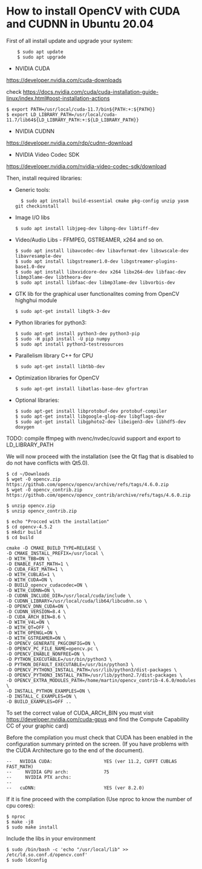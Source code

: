# How to install OpenCV with CUDA and CUDNN in Ubuntu 20.04

First of all install update and upgrade your system:
    
        $ sudo apt update
        $ sudo apt upgrade
   

* NVIDIA CUDA

https://developer.nvidia.com/cuda-downloads

check https://docs.nvidia.com/cuda/cuda-installation-guide-linux/index.html#post-installation-actions
  
    $ export PATH=/usr/local/cuda-11.7/bin${PATH:+:${PATH}}
    $ export LD_LIBRARY_PATH=/usr/local/cuda-11.7/lib64${LD_LIBRARY_PATH:+:${LD_LIBRARY_PATH}}
    
* NVIDIA CUDNN

https://developer.nvidia.com/rdp/cudnn-download

* NVIDIA Video Codec SDK

https://developer.nvidia.com/nvidia-video-codec-sdk/download

Then, install required libraries:

* Generic tools:

        $ sudo apt install build-essential cmake pkg-config unzip yasm git checkinstall
    
* Image I/O libs
    ``` 
    $ sudo apt install libjpeg-dev libpng-dev libtiff-dev
    ``` 
* Video/Audio Libs - FFMPEG, GSTREAMER, x264 and so on.
    ```
    $ sudo apt install libavcodec-dev libavformat-dev libswscale-dev libavresample-dev
    $ sudo apt install libgstreamer1.0-dev libgstreamer-plugins-base1.0-dev
    $ sudo apt install libxvidcore-dev x264 libx264-dev libfaac-dev libmp3lame-dev libtheora-dev 
    $ sudo apt install libfaac-dev libmp3lame-dev libvorbis-dev
    ```

* GTK lib for the graphical user functionalites coming from OpenCV highghui module 
    ```
    $ sudo apt-get install libgtk-3-dev
    ```
* Python libraries for python3:
    ```
    $ sudo apt-get install python3-dev python3-pip
    $ sudo -H pip3 install -U pip numpy
    $ sudo apt install python3-testresources
    ```
* Parallelism library C++ for CPU
    ```
    $ sudo apt-get install libtbb-dev
    ```
* Optimization libraries for OpenCV
    ```
    $ sudo apt-get install libatlas-base-dev gfortran
    ```
* Optional libraries:
    ```
    $ sudo apt-get install libprotobuf-dev protobuf-compiler
    $ sudo apt-get install libgoogle-glog-dev libgflags-dev
    $ sudo apt-get install libgphoto2-dev libeigen3-dev libhdf5-dev doxygen
    ```

TODO: compile ffmpeg with nvenc/nvdec/cuvid support and export to LD_LIBRARY_PATH

We will now proceed with the installation (see the Qt flag that is disabled to do not have conflicts with Qt5.0).

    $ cd ~/Downloads
    $ wget -O opencv.zip https://github.com/opencv/opencv/archive/refs/tags/4.6.0.zip
    $ wget -O opencv_contrib.zip  https://github.com/opencv/opencv_contrib/archive/refs/tags/4.6.0.zip

    $ unzip opencv.zip
    $ unzip opencv_contrib.zip
    
    $ echo "Procced with the installation"
    $ cd opencv-4.5.2
    $ mkdir build
    $ cd build
    
    cmake -D CMAKE_BUILD_TYPE=RELEASE \
	-D CMAKE_INSTALL_PREFIX=/usr/local \
	-D WITH_TBB=ON \
	-D ENABLE_FAST_MATH=1 \
	-D CUDA_FAST_MATH=1 \
	-D WITH_CUBLAS=1 \
	-D WITH_CUDA=ON \
	-D BUILD_opencv_cudacodec=ON \
	-D WITH_CUDNN=ON \
	-D CUDNN_INCLUDE_DIR=/usr/local/cuda/include \
	-D CUDNN_LIBRARY=/usr/local/cuda/lib64/libcudnn.so \
	-D OPENCV_DNN_CUDA=ON \
	-D CUDNN_VERSION=8.4 \
	-D CUDA_ARCH_BIN=8.6 \
	-D WITH_V4L=ON \
	-D WITH_QT=OFF \
	-D WITH_OPENGL=ON \
	-D WITH_GSTREAMER=ON \
	-D OPENCV_GENERATE_PKGCONFIG=ON \
	-D OPENCV_PC_FILE_NAME=opencv.pc \
	-D OPENCV_ENABLE_NONFREE=ON \
	-D PYTHON_EXECUTABLE=/usr/bin/python3 \
	-D PYTHON_DEFAULT_EXECUTABLE=/usr/bin/python3 \
	-D OPENCV_PYTHON3_INSTALL_PATH=/usr/lib/python3/dist-packages \
	-D OPENCV_PYTHON3_INSTALL_PATH=/usr/lib/python2.7/dist-packages \
	-D OPENCV_EXTRA_MODULES_PATH=/home/martin/opencv_contrib-4.6.0/modules \
	-D INSTALL_PYTHON_EXAMPLES=ON \
	-D INSTALL_C_EXAMPLES=ON \
	-D BUILD_EXAMPLES=OFF ..
	
To set the correct value of CUDA_ARCH_BIN you must visit https://developer.nvidia.com/cuda-gpus and find the Compute Capability CC of your graphic card)

Before the compilation you must check that CUDA has been enabled in the configuration summary printed on the screen. (If you have problems with the CUDA Architecture go to the end of the document).

```
--   NVIDIA CUDA:                   YES (ver 11.2, CUFFT CUBLAS FAST_MATH)
--     NVIDIA GPU arch:             75
--     NVIDIA PTX archs:
-- 
--   cuDNN:                         YES (ver 8.2.0)

```

If it is fine proceed with the compilation (Use nproc to know the number of cpu cores):
    
    $ nproc
    $ make -j8
    $ sudo make install

Include the libs in your environment
    
    $ sudo /bin/bash -c 'echo "/usr/local/lib" >> /etc/ld.so.conf.d/opencv.conf'
    $ sudo ldconfig

